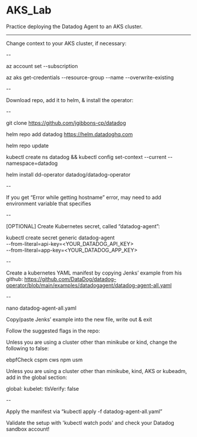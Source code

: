 # AKS_Lab
Practice deploying the Datadog Agent to an AKS cluster.

__________

Change context to your AKS cluster, if necessary:

--

az account set --subscription <SUBSCRIPTION ID>

az aks get-credentials --resource-group <RG> --name <CLUSTER NAME> --overwrite-existing

--

Download repo, add it to helm, & install the operator:

--

git clone https://github.com/jgibbons-cp/datadog

helm repo add datadog https://helm.datadoghq.com

helm repo update

kubectl create ns datadog && kubectl config set-context --current --namespace=datadog

helm install dd-operator datadog/datadog-operator

--

If you get “Error while getting hostname” error, may need to add environment variable that specifies 

--

[OPTIONAL] Create Kubernetes secret, called “datadog-agent”:

kubectl create secret generic datadog-agent \
  --from-literal=api-key=<YOUR_DATADOG_API_KEY> \
  --from-literal=app-key=<YOUR_DATADOG_APP_KEY>

--

Create a kubernetes YAML manifest by copying Jenks’ example from his github: https://github.com/DataDog/datadog-operator/blob/main/examples/datadogagent/datadog-agent-all.yaml

--

nano datadog-agent-all.yaml

Copy/paste Jenks’ example into the new file, write out & exit

Follow the suggested flags in the repo:

Unless you are using a cluster other than minikube or kind, change the following to false:

ebpfCheck
cspm
cws
npm
usm

Unless you are using a cluster other than minikube, kind, AKS or kubeadm, add in the global section:

global:
  kubelet:
    tlsVerify: false

--

Apply the manifest via “kubectl apply -f datadog-agent-all.yaml”

Validate the setup with 'kubectl watch pods' and check your Datadog sandbox account!
